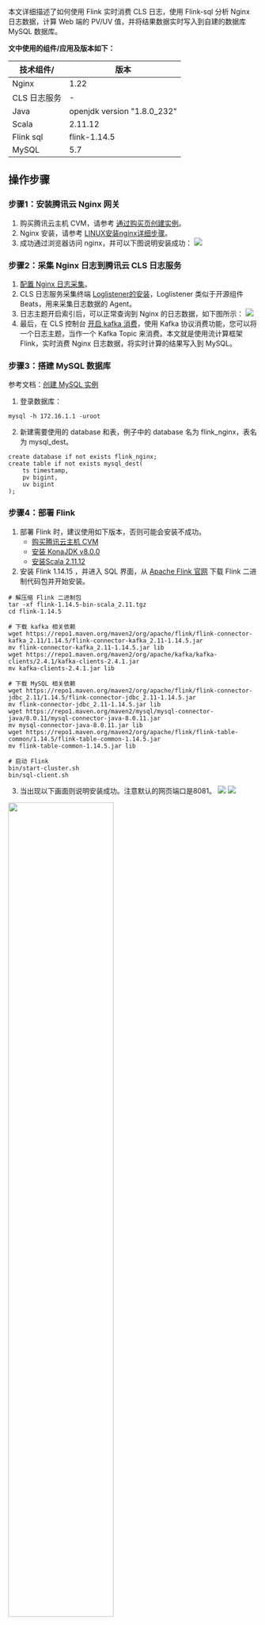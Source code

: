 本文详细描述了如何使用 Flink 实时消费 CLS 日志，使用 Flink-sql 分析 Nginx 日志数据，计算 Web 端的 PV/UV 值，并将结果数据实时写入到自建的数据库 MySQL 数据库。

**文中使用的组件/应用及版本如下：**

| 技术组件/     | 版本                          |
|-----------|-----------------------------|
| Nginx     | 1.22                        |
| CLS 日志服务   | -                           |
| Java      | openjdk version "1.8.0_232" |
| Scala     | 2.11.12                     |
| Flink sql | flink-1.14.5                |
| MySQL     | 5.7                         |

## 操作步骤
### 步骤1：安装腾讯云 Nginx 网关
1. 购买腾讯云主机 CVM，请参考 [通过购买页创建实例](https://cloud.tencent.com/document/product/213/4855)。
2. Nginx 安装，请参考 [LINUX安装nginx详细步骤](https://cloud.tencent.com/developer/article/1654844)。
3. 成功通过浏览器访问 nginx，并可以下图说明安装成功：
![](https://qcloudimg.tencent-cloud.cn/raw/707ffb836a3af40d5cfcbaac25fda659.png)


### 步骤2：采集 Nginx 日志到腾讯云 CLS 日志服务
1. [配置 Nginx 日志采集](https://cloud.tencent.com/document/product/614/37735)。
2. CLS 日志服务采集终端 [Loglistener的安装](https://cloud.tencent.com/document/product/614/17414)，Loglistener 类似于开源组件 Beats，用来采集日志数据的 Agent。
3. 日志主题开启索引后，可以正常查询到 Nginx 的日志数据，如下图所示：
![](https://qcloudimg.tencent-cloud.cn/raw/270aa21653da799dbda8ef8d2d7acfee.png)
4. 最后，在 CLS 控制台 [开启 kafka 消费](https://cloud.tencent.com/document/product/614/72651)，使用 Kafka 协议消费功能，您可以将一个日志主题，当作一个 Kafka Topic 来消费。本文就是使用流计算框架 Flink，实时消费 Nginx 日志数据，将实时计算的结果写入到 MySQL。

### 步骤3：搭建 MySQL 数据库
参考文档：[创建 MySQL 实例](https://cloud.tencent.com/document/product/236/46433)
1. 登录数据库：
```
mysql -h 172.16.1.1 -uroot
```
2. 新建需要使用的 database 和表，例子中的 database 名为 flink_nginx，表名为 mysql_dest。
```
create database if not exists flink_nginx;
create table if not exists mysql_dest(
    ts timestamp,
    pv bigint,
    uv bigint
);
```

 

### 步骤4：部署 Flink
1. 部署 Flink 时，建议使用如下版本，否则可能会安装不成功。
	- [购买腾讯云主机 CVM](https://cloud.tencent.com/document/product/213/4855)
	- [安装 KonaJDK v8.0.0](https://cloud.tencent.com/document/product/1149/38537)
	- [安装Scala 2.11.12](https://www.scala-lang.org/download/2.11.12.html)
2. 安装 Flink 1.14.15 ，并进入 SQL 界面，从 [Apache Flink 官网](https://flink.apache.org/downloads.html#apache-flink-1145) 下载 Flink 二进制代码包并开始安装。
```
# 解压缩 Flink 二进制包
tar -xf flink-1.14.5-bin-scala_2.11.tgz
cd flink-1.14.5

# 下载 kafka 相关依赖
wget https://repo1.maven.org/maven2/org/apache/flink/flink-connector-kafka_2.11/1.14.5/flink-connector-kafka_2.11-1.14.5.jar
mv flink-connector-kafka_2.11-1.14.5.jar lib
wget https://repo1.maven.org/maven2/org/apache/kafka/kafka-clients/2.4.1/kafka-clients-2.4.1.jar
mv kafka-clients-2.4.1.jar lib

# 下载 MySQL 相关依赖
wget https://repo1.maven.org/maven2/org/apache/flink/flink-connector-jdbc_2.11/1.14.5/flink-connector-jdbc_2.11-1.14.5.jar
mv flink-connector-jdbc_2.11-1.14.5.jar lib
wget https://repo1.maven.org/maven2/mysql/mysql-connector-java/8.0.11/mysql-connector-java-8.0.11.jar
mv mysql-connector-java-8.0.11.jar lib
wget https://repo1.maven.org/maven2/org/apache/flink/flink-table-common/1.14.5/flink-table-common-1.14.5.jar
mv flink-table-common-1.14.5.jar lib

# 启动 Flink
bin/start-cluster.sh
bin/sql-client.sh
```
3. 当出现以下画面则说明安装成功。注意默认的网页端口是8081。
![](https://qcloudimg.tencent-cloud.cn/raw/d988fff8bdbbdcaad4f4a2452d5c9ec1.png)
![](https://qcloudimg.tencent-cloud.cn/raw/24bafef62a5f676b28f72f0693f851f9.png)
 <img src="https://qcloudimg.tencent-cloud.cn/raw/964a9da5f694cbd8565001f058a5f52f.png" width="65%">

### 步骤5：使用 Flink 消费 CLS 日志数据
1. 在 SQL Client 界面中，执行如下 SQL：
```
-- 建数据源表消费 kafka 数据
CREATE TABLE `nginx_source`
(
    `remote_user` STRING,           -- 日志中字段，客户端名称
    `time_local` STRING,            -- 日志中字段，服务器本地时间
    `body_bytes_sent` BIGINT,       -- 日志中字段，发送给客户端的字节数
    `http_x_forwarded_for` STRING,  -- 日志中字段，当前端有代理服务器时，记录客户端真实 IP 地址的配
    `remote_addr` STRING,           -- 日志中字段，客户端 IP 地址
    `protocol` STRING,              -- 日志中字段，协议类型
    `status` INT,                   -- 日志中字段，HTTP 请求状态码
    `url` STRING,                   -- 日志中字段，url 地址
    `http_referer` STRING,          -- 日志中字段，访问来源的页面链接地址
    `http_user_agent` STRING,       -- 日志中字段，客户端浏览器信息
    `method` STRING,                -- 日志中字段，HTTP 请求方法
    `partition_id` BIGINT METADATA FROM 'partition' VIRTUAL,    -- kafka分区
    `ts` AS PROCTIME()                
)  WITH (
  'connector' = 'kafka',
  'topic' = 'YourTopic',  -- cls kafka协议消费控制台给出的的主题名称，例如out-633a268c-XXXX-4a4c-XXXX-7a9a1a7baXXXX 
  'properties.bootstrap.servers' = 'kafkaconsumer-ap-guangzhou.cls.tencentcs.com:9096',   -- cls kakfa协议消费控制台给出的服务地址，例子中是广州地域的外网消费地址，请按照您的实际情况填写
  'properties.group.id' = 'kafka_flink', -- kafka 消费组名称
  'scan.startup.mode' = 'earliest-offset', 
  'format' = 'json',
  'json.fail-on-missing-field' = 'false', 
  'json.ignore-parse-errors' = 'true' ,
  'properties.sasl.jaas.config' = 'org.apache.kafka.common.security.plain.PlainLoginModule required username="your username" password="your password";',--用户名是日志主题所属的日志集合ID，例如ca5cXXXX-dd2e-4ac0-af12-92d4b677d2c6，密码是用户的secretid#secrectkey组合的字符串，比AKIDWrwkHYYHjvqhz1mHVS8YhXXXX#XXXXuXtymIXT0Lac注意不要丢失#。建议使用子账号密钥为子账号授权时,遵循最小权限原则,即子账号的访问策略中的action、resource都配置为最小范围,可以满足操作即可.
  'properties.security.protocol' = 'SASL_PLAINTEXT',
  'properties.sasl.mechanism' = 'PLAIN'
);

--- 建立目标表，写入mysql
CREATE TABLE `mysql_dest`
(
    `ts` TIMESTAMP,  
    `pv` BIGINT, 
    `uv` BIGINT 
)  WITH (
    'connector' = 'jdbc',
    'url' = 'jdbc:mysql://11.150.2.1:3306/flink_nginx?&amp;serverTimezone=Asia/Shanghai', -- 注意这边的时区设置
    'username'= 'username',     -- mysql账号
    'password'= 'password',     -- mysql密码
    'table-name' = 'mysql_dest' -- mysql表名
);

--- 查询 kafka 数据源表，计算后写入 mysql 目标表
INSERT INTO mysql_dest (ts,uv,pv)
SELECT TUMBLE_START(ts, INTERVAL '1' MINUTE) start_ts, COUNT(DISTINCT remote_addr) uv,count(*) pv
FROM nginx_source
GROUP BY TUMBLE(ts, INTERVAL '1' MINUTE);
```
2. 在 Flink 的任务监控页，我们可以看到任务的监控数据：
![](https://qcloudimg.tencent-cloud.cn/raw/9e59652be03ac35c9e4510c2b5cc7de3.png)
3. 进入 MySql 数据库，即可看到计算 PV、UV 的结果数据实时写入。
![](https://qcloudimg.tencent-cloud.cn/raw/51cbfe4115a1130f03b24a823427b634.png)
